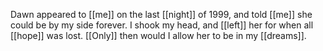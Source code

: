 Dawn appeared to [[me]] on the last [[night]] of 1999, and told [[me]] she could be by my side forever. I shook my head, and [[left]] her for when all [[hope]] was lost. [[Only]] then would I allow her to be in my [[dreams]].
